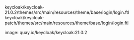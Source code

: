 keycloak/keycloak-21.0.2/themes/src/main/resources/theme/base/login/login.ftl
keycloak/keycloak-patch/themes/src/main/resources/theme/base/login/login.ftl

image: quay.io/keycloak/keycloak:21.0.2